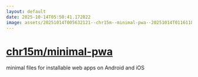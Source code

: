 ```yaml
---
layout: default
date: 2025-10-14T05:50:41.172822
image: assets/20251014T005632121--chr15m--minimal-pwa--20251014T011611861--cropped.png
---
```


# [chr15m/minimal-pwa](https://github.com/chr15m/minimal-pwa)

minimal files for installable web apps on Android and iOS
